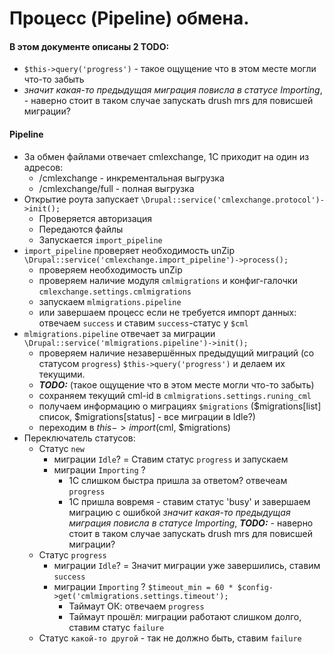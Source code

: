 # Процесс (Pipeline) обмена.

#### В этом документе описаны 2 TODO:
* `$this->query('progress')` - такое ощущение что в этом месте могли что-то забыть
* *значит какая-то предыдущая миграция повисла в статусе Importing*, - наверно стоит в таком случае запускать drush mrs для повисшей миграции?

#### Pipeline
* За обмен файлами отвечает cmlexchange, 1С приходит на один из адресов:
  - /cmlexchange - инкрементальная выгрузка
  - /cmlexchange/full - полная выгрузка 
* Открытие роута запускает `\Drupal::service('cmlexchange.protocol')->init();`
  - Проверяется авторизация
  - Передаются файлы
  - Запускается `import_pipeline`
* `import_pipeline` проверяет необходимость unZip `\Drupal::service('cmlexchange.import_pipeline')->process();`
  - проверяем необходимость unZip
  - проверяем наличие модуля `cmlmigrations` и конфиг-галочки `cmlexchange.settings.cmlmigrations`
  - запускаем `mlmigrations.pipeline`
  - или завершаем процесс если не требуется импорт данных: отвечаем `success` и ставим `success`-статус у `$cml`
* `mlmigrations.pipeline` отвечает за миграции `\Drupal::service('mlmigrations.pipeline')->init();`
  - проверяем наличие незавершённых предыдущий миграций (со статусом `progress`) `$this->query('progress')` и делаем их текущими.
  - ***TODO:*** (такое ощущение что в этом месте могли что-то забыть)
  - сохраняем текущий cml-id в `cmlmigrations.settings.runing_cml`
  - получаем информацию о миграциях `$migrations` ($migrations[list] список, $migrations[status] - все миграции в Idle?)
  - переходим в $this->import($cml, $migrations)
* Переключатель статусов:
  - Статус `new`
    - миграции `Idle`? = Ставим статус `progress` и запускаем 
    - миграции `Importing` ?
       - 1C слишком быстра пришла за ответом? отвечеам `progress`
       - 1С пришла вовремя - ставим статус 'busy' и завершаем миграцию с ошибкой *значит какая-то предыдущая миграция повисла в статусе Importing*, ***TODO:*** - наверно стоит в таком случае запускать drush mrs для повисшей миграции?
  - Статус `progress`
      - миграции `Idle`? = Значит миграции уже завершились, ставим `success`
      - миграции `Importing` ? `$timeout_min = 60 * $config->get('cmlmigrations.settings.timeout');`
        - Таймаут ОК: отвечаем `progress`
        - Таймаут прошёл: миграции работают слишком долго, ставим статус `failure` 
  - Статус `какой-то другой` - так не должно быть, ставим `failure`
